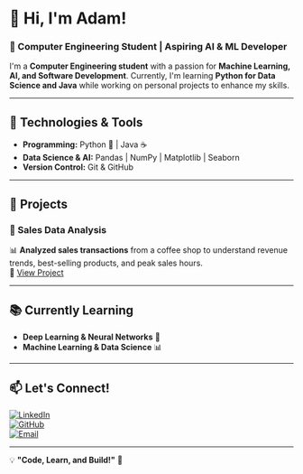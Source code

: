 # 👋 Hi, I'm Adam!  

### 🚀 Computer Engineering Student | Aspiring AI & ML Developer  

I'm a **Computer Engineering student** with a passion for **Machine Learning, AI, and Software Development**. Currently, I'm learning **Python for Data Science and Java** while working on personal projects to enhance my skills.  

---

## 🔧 Technologies & Tools  

- **Programming:** Python 🐍 | Java ☕  
- **Data Science & AI:** Pandas | NumPy | Matplotlib | Seaborn  
- **Version Control:** Git & GitHub  

---

## 📌 Projects  

### 🔹 Sales Data Analysis  
📊 **Analyzed sales transactions** from a coffee shop to understand revenue trends, best-selling products, and peak sales hours.  
🔗 [View Project](https://github.com/AdemCE-eng/CoffeSales)  

---

## 📚 Currently Learning  

- **Deep Learning & Neural Networks** 🧠  
- **Machine Learning & Data Science** 📊  

---

## 📫 Let's Connect!  

[![LinkedIn](https://img.shields.io/badge/LinkedIn-Connect-blue?logo=linkedin)](https://www.linkedin.com/in/adem-guedri-4307b8326/)  
[![GitHub](https://img.shields.io/badge/GitHub-Portfolio-black?logo=github)](https://github.com/AdemCE-eng)  
[![Email](https://img.shields.io/badge/Email-Contact%20Me-red?logo=gmail)](mailto:guedriadem@gmail.com)  

---

💡 **"Code, Learn, and Build!"** 🚀  
